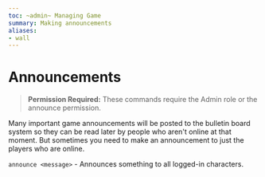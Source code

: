 ```yaml
---
toc: ~admin~ Managing Game
summary: Making announcements
aliases:
- wall
---
```

# Announcements

> **Permission Required:** These commands require the Admin role or the announce permission.

Many important game announcements will be posted to the bulletin board system so they can be read later by people who aren't online at that moment.  But sometimes you need to make an announcement to just the players who are online.

`announce <message>` - Announces something to all logged-in characters.
